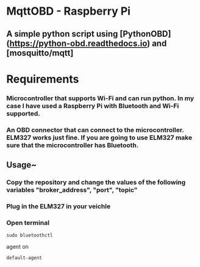 # MqttOBD - Raspberry Pi
## A simple python script using [**PythonOBD**] (https://python-obd.readthedocs.io) and [**mosquitto/mqtt**]
# Requirements
### Microcontroller that supports **Wi-Fi** and can run **python**. In my case I have used a **Raspberry Pi** with Bluetooth and Wi-Fi supported.
### An OBD connector that can connect to the microcontroller. **ELM327** works just fine. If you are going to use ELM327 make sure that the microcontroller has **Bluetooth**.
## Usage~
### Copy the repository and change the values of the following variables "broker_address", "port", "topic"
### Plug in the ELM327 in your veichle
### Open terminal 
```
sudo bluetoothctl
```
agent on
```
default-agent
